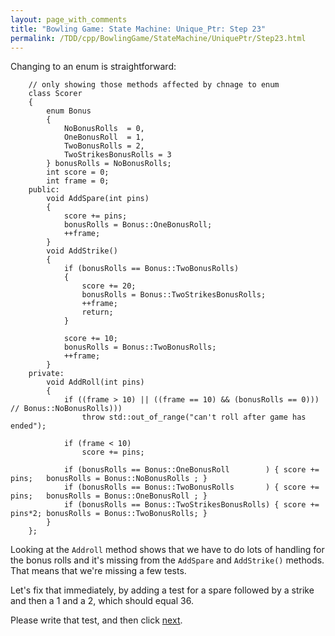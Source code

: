 ```yaml
---
layout: page_with_comments
title: "Bowling Game: State Machine: Unique_Ptr: Step 23"
permalink: /TDD/cpp/BowlingGame/StateMachine/UniquePtr/Step23.html
---
```


Changing to an enum is straightforward:
```
    // only showing those methods affected by chnage to enum
    class Scorer
    {
        enum Bonus
        {
            NoBonusRolls  = 0,
            OneBonusRoll  = 1,
            TwoBonusRolls = 2,
            TwoStrikesBonusRolls = 3
        } bonusRolls = NoBonusRolls;
        int score = 0;
        int frame = 0;
    public:
        void AddSpare(int pins)
        {
            score += pins;
            bonusRolls = Bonus::OneBonusRoll;
            ++frame;
        }
        void AddStrike()
        {
            if (bonusRolls == Bonus::TwoBonusRolls)
            {
                score += 20;
                bonusRolls = Bonus::TwoStrikesBonusRolls;
                ++frame;
                return;
            }

            score += 10;
            bonusRolls = Bonus::TwoBonusRolls;
            ++frame;
        }
    private:
        void AddRoll(int pins)
        {
            if ((frame > 10) || ((frame == 10) && (bonusRolls == 0))) // Bonus::NoBonusRolls)))
                throw std::out_of_range("can't roll after game has ended");

            if (frame < 10)
                score += pins;

            if (bonusRolls == Bonus::OneBonusRoll        ) { score += pins;   bonusRolls = Bonus::NoBonusRolls ; }
            if (bonusRolls == Bonus::TwoBonusRolls       ) { score += pins;   bonusRolls = Bonus::OneBonusRoll ; }
            if (bonusRolls == Bonus::TwoStrikesBonusRolls) { score += pins*2; bonusRolls = Bonus::TwoBonusRolls; }
        }
    };
```

Looking at the ```Addroll``` method shows that we have to do lots of handling for the bonus rolls and it's missing from the ```AddSpare``` and ```AddStrike()``` methods. That means that we're missing a few tests.

Let's fix that immediately, by adding a test for a spare followed by a strike and then a 1 and a 2, which should equal 36.

Please write that test, and then click [next](Step24.html).
